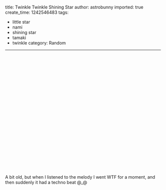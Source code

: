 title: Twinkle Twinkle Shining Star
author: astrobunny
imported: true
create_time: 1242546483
tags:
- little star
- nami
- shining star
- tamaki
- twinkle
category: Random
---
<object width="400" height="375"><param name="movie" value="http://www.youtube.com/v/wJqAiBjq22g&amp;hl=en&amp;fs=1">
<param name="allowFullScreen" value="true">
<param name="allowscriptaccess" value="always">
<embed src="http://www.youtube.com/v/wJqAiBjq22g&amp;hl=en&amp;fs=1" type="application/x-shockwave-flash" allowscriptaccess="always" allowfullscreen="true" width="500" height="375"></embed></object>  
  
A bit old, but when I listened to the melody I went WTF for a moment, and then suddenly it had a techno beat @\_@